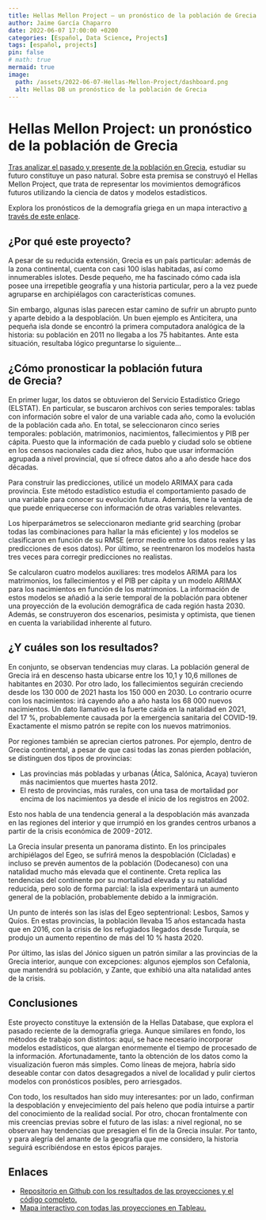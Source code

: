 ```yaml
---
title: Hellas Mellon Project — un pronóstico de la población de Grecia
author: Jaime García Chaparro
date: 2022-06-07 17:00:00 +0200
categories: [Εspañol, Data Science, Projects]
tags: [español, projects]
pin: false
# math: true
mermaid: true
image:
  path: /assets/2022-06-07-Hellas-Mellon-Project/dashboard.png
  alt: Hellas DB un pronóstico de la población de Grecia
---
```


# Hellas Mellon Project: un pronóstico de la población de Grecia

[Tras analizar el pasado y presente de la población en Grecia](https://jgchaparro.github.io/posts/Hellas-DB__ES/), estudiar su futuro constituye un paso natural. Sobre esta premisa se construyó el Hellas Mellon Project, que trata de representar los movimientos demográficos futuros utilizando la ciencia de datos y modelos estadísticos.

Explora los pronósticos de la demografía griega en un mapa interactivo [a través de este enlace](https://public.tableau.com/app/profile/jgchaparro/viz/HellasMellonDashboard/HellasMellonDashboard).

## ¿Por qué este proyecto?

A pesar de su reducida extensión, Grecia es un país particular: además de la zona continental, cuenta con casi 100 islas habitadas, así como innumerables islotes. Desde pequeño, me ha fascinado cómo cada isla posee una irrepetible geografía y una historia particular, pero a la vez puede agruparse en archipiélagos con características comunes.

Sin embargo, algunas islas parecen estar camino de sufrir un abrupto punto y aparte debido a la despoblación. Un buen ejemplo es Anticitera, una pequeña isla donde se encontró la primera computadora analógica de la historia: su población en 2011 no llegaba a los 75 habitantes. Ante esta situación, resultaba lógico preguntarse lo siguiente…

## ¿Cómo pronosticar la población futura de Grecia?

En primer lugar, los datos se obtuvieron del Servicio Estadístico Griego (ELSTAT). En particular, se buscaron archivos con series temporales: tablas con información sobre el valor de una variable cada año, como la evolución de la población cada año. En total, se seleccionaron cinco series temporales: población, matrimonios, nacimientos, fallecimientos y PIB per cápita. Puesto que la información de cada pueblo y ciudad solo se obtiene en los censos nacionales cada diez años, hubo que usar información agrupada a nivel provincial, que sí ofrece datos año a año desde hace dos décadas.

Para construir las predicciones, utilicé un modelo ARIMAX para cada provincia. Este método estadístico estudia el comportamiento pasado de una variable para conocer su evolución futura. Además, tiene la ventaja de que puede enriquecerse con información de otras variables relevantes.

Los hiperparámetros se seleccionaron mediante grid searching (probar todas las combinaciones para hallar la más eficiente) y los modelos se clasificaron en función de su RMSE (error medio entre los datos reales y las predicciones de esos datos). Por último, se reentrenaron los modelos hasta tres veces para corregir predicciones no realistas.

Se calcularon cuatro modelos auxiliares: tres modelos ARIMA para los matrimonios, los fallecimientos y el PIB per cápita y un modelo ARIMAX para los nacimientos en función de los matrimonios. La información de estos modelos se añadió a la serie temporal de la población para obtener una proyección de la evolución demográfica de cada región hasta 2030. Además, se construyeron dos escenarios, pesimista y optimista, que tienen en cuenta la variabilidad inherente al futuro.

## ¿Y cuáles son los resultados?

En conjunto, se observan tendencias muy claras. La población general de Grecia irá en descenso hasta ubicarse entre los 10,1 y 10,6 millones de habitantes en 2030. Por otro lado, los fallecimientos seguirán creciendo desde los 130 000 de 2021 hasta los 150 000 en 2030. Lo contrario ocurre con los nacimientos: irá cayendo año a año hasta los 68 000 nuevos nacimientos. Un dato llamativo es la fuerte caída en la natalidad en 2021, del 17 %, probablemente causada por la emergencia sanitaria del COVID-19. Exactamente el mismo patrón se repite con los nuevos matrimonios.

Por regiones también se aprecian ciertos patrones. Por ejemplo, dentro de Grecia continental, a pesar de que casi todas las zonas pierden población, se distinguen dos tipos de provincias:
* Las provincias más pobladas y urbanas (Ática, Salónica, Acaya) tuvieron más nacimientos que muertes hasta 2012.
* El resto de provincias, más rurales, con una tasa de mortalidad por encima de los nacimientos ya desde el inicio de los registros en 2002.

Esto nos habla de una tendencia general a la despoblación más avanzada en las regiones del interior y que irrumpió en los grandes centros urbanos a partir de la crisis económica de 2009 - 2012.

La Grecia insular presenta un panorama distinto. En los principales archipiélagos del Egeo, se sufrirá menos la despoblación (Cícladas) e incluso se prevén aumentos de la población (Dodecaneso) con una natalidad mucho más elevada que el continente. Creta replica las tendencias del continente por su mortalidad elevada y su natalidad reducida, pero solo de forma parcial: la isla experimentará un aumento general de la población, probablemente debido a la inmigración.

Un punto de interés son las islas del Egeo septentrional: Lesbos, Samos y Quíos. En estas provincias, la población llevaba 15 años estancada hasta que en 2016, con la crisis de los refugiados llegados desde Turquía, se produjo un aumento repentino de más del 10 % hasta 2020.

Por último, las islas del Jónico siguen un patrón similar a las provincias de la Grecia interior, aunque con excepciones: algunos ejemplos son Cefalonia, que mantendrá su población, y Zante, que exhibió una alta natalidad antes de la crisis.

## Conclusiones

Este proyecto constituye la extensión de la Hellas Database, que explora el pasado reciente de la demografía griega. Aunque similares en fondo, los métodos de trabajo son distintos: aquí, se hace necesario incorporar modelos estadísticos, que alargan enormemente el tiempo de procesado de la información. Afortunadamente, tanto la obtención de los datos como la visualización fueron más simples. Como líneas de mejora, habría sido deseable contar con datos desagregados a nivel de localidad y pulir ciertos modelos con pronósticos posibles, pero arriesgados.

Con todo, los resultados han sido muy interesantes: por un lado, confirman la despoblación y envejecimiento del país heleno que podía intuirse a partir del conocimiento de la realidad social. Por otro, chocan frontalmente con mis creencias previas sobre el futuro de las islas: a nivel regional, no se observan hay tendencias que presagien el fin de la Grecia insular. Por tanto, y para alegría del amante de la geografía que me considero, la historia seguirá escribiéndose en estos épicos parajes.

## Enlaces

* [Repositorio en Github con los resultados de las proyecciones y el código completo.](https://github.com/jgchaparro/HellasDB-Mellon)
* [Mapa interactivo con todas las proyecciones en Tableau.](https://public.tableau.com/app/profile/jgchaparro/viz/HellasMellonDashboard/HellasMellonDashboard)
